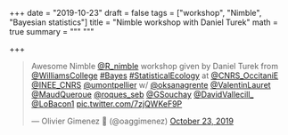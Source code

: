 +++
date = "2019-10-23"
draft = false
tags = ["workshop", "Nimble", "Bayesian statistics"]
title = "Nimble workshop with Daniel Turek"
math = true
summary = """
"""

+++

<blockquote class="twitter-tweet"><p lang="en" dir="ltr">Awesome Nimble <a href="https://twitter.com/R_nimble?ref_src=twsrc%5Etfw">@R_nimble</a> workshop given by Daniel Turek from <a href="https://twitter.com/WilliamsCollege?ref_src=twsrc%5Etfw">@WilliamsCollege</a> <a href="https://twitter.com/hashtag/Bayes?src=hash&amp;ref_src=twsrc%5Etfw">#Bayes</a> <a href="https://twitter.com/hashtag/StatisticalEcology?src=hash&amp;ref_src=twsrc%5Etfw">#StatisticalEcology</a> at <a href="https://twitter.com/CNRS_OccitaniE?ref_src=twsrc%5Etfw">@CNRS_OccitaniE</a> <a href="https://twitter.com/INEE_CNRS?ref_src=twsrc%5Etfw">@INEE_CNRS</a> <a href="https://twitter.com/umontpellier?ref_src=twsrc%5Etfw">@umontpellier</a> w/ <a href="https://twitter.com/oksanagrente?ref_src=twsrc%5Etfw">@oksanagrente</a> <a href="https://twitter.com/ValentinLauret?ref_src=twsrc%5Etfw">@ValentinLauret</a> <a href="https://twitter.com/MaudQueroue?ref_src=twsrc%5Etfw">@MaudQueroue</a> <a href="https://twitter.com/roques_seb?ref_src=twsrc%5Etfw">@roques_seb</a> <a href="https://twitter.com/GSouchay?ref_src=twsrc%5Etfw">@GSouchay</a> <a href="https://twitter.com/DavidVallecill_?ref_src=twsrc%5Etfw">@DavidVallecill_</a> <a href="https://twitter.com/LoBacon1?ref_src=twsrc%5Etfw">@LoBacon1</a> <a href="https://t.co/7zjQWKeF9P">pic.twitter.com/7zjQWKeF9P</a></p>&mdash; Olivier Gimenez 🖖 (@oaggimenez) <a href="https://twitter.com/oaggimenez/status/1186915378489909249?ref_src=twsrc%5Etfw">October 23, 2019</a></blockquote> <script async src="https://platform.twitter.com/widgets.js" charset="utf-8"></script> 